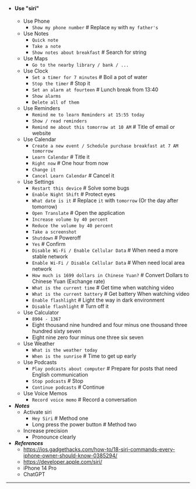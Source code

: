 - #### Use "siri"
    - Use Phone
        - `Show my phone number` # Replace `my` with `my father's`
    - Use Notes
        - `Quick note`
        - `Take a note`
        - `Show notes about breakfast` # Search for string
    - Use Maps
        - `Go to the nearby library / bank / ...`
    - Use Clock
        - `Set a timer for 7 minutes` # Boil a pot of water
        - `Stop the timer` # Stop it
        - `Set an alarm at fourteen` # Lunch break from 13:40
        - `Show alarms`
        - `Delete all of them`
    - Use Reminders
        - `Remind me to learn Reminders at 15:55 today`
        - `Show / read reminders`
        - `Remind me about this tomorrow at 10 AM` # Title of email or website
    - Use Calendar
        - `Create a new event / Schedule purchase breakfast at 7 AM tomorrow`
        - `Learn Calendar` # Title it
        - `Right now` # One hour from now
        - `Change it`
        - `Cancel Learn Calendar` # Cancel it
    - Use Settings
        - `Restart this device` # Solve some bugs
        - `Enable Night Shift` # Protect eyes
        - `What date is it` # Replace `it` with `tomorrow` (Or the day after tomorrow)
        - `Open Translate` # Open the application
        - `Increase volume by 40 percent`
        - `Reduce the volume by 40 percent`
        - `Take a screenshot`
        - `Shutdown` # Poweroff
        - `Yes` # Confirm
        - `Disable Wi-Fi / Enable Cellular Data` # When need a more stable network
        - `Enable Wi-Fi / Disable Cellular Data` # When need local area network
        - `How much is 1699 dollars in Chinese Yuan?` # Convert Dollars to Chinese Yuan (Exchange rate)
        - `What is the current time` # Get time when watching video
        - `What is the current battery` # Get battery When watching video
        - `Enable flashlight` # Light the way in dark environment
        - `Disable flashlight` # Turn off it
    - Use Calculator
        - `8904 - 1367`
        - Eight thousand nine hundred and four minus one thousand three hundred sixty seven
        - Eight nine zero four minus one three six seven
    - Use Weather
        - `What is the weather today`
        - `When is the sunrise` # Time to get up early
    - Use Podcasts
        - `Play podcasts about computer` # Prepare for posts that need English communication
        - `Stop podcasts` # Stop
        - `Continue podcasts` # Continue
    - Use Voice Memos
        - `Record voice memo` # Record a conversation
- ***Notes***
    - Activate siri
        - `Hey Siri` # Method one
        - Long press the power button # Method two
    - Increase precision
        - Pronounce clearly
- ***References***
    - https://ios.gadgethacks.com/how-to/18-siri-commands-every-iphone-owner-should-know-0385294/
    - https://developer.apple.com/siri/
    - iPhone 14 Pro
    - ChatGPT
- ---
